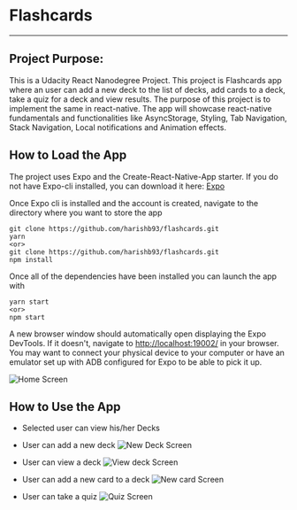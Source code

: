 # Flashcards

---

## Project Purpose:

This is a Udacity React Nanodegree Project. This project is Flashcards app where an user can add a new deck to the list of decks, add cards to a deck, take a quiz for a deck and view results. The purpose of this project is to implement the same in react-native. The app will showcase react-native fundamentals and functionalities like AsyncStorage, Styling, Tab Navigation, Stack Navigation, Local notifications and Animation effects.

## How to Load the App

The project uses Expo and the Create-React-Native-App starter. If you do not have Expo-cli installed, you can download it here: [Expo](https://expo.io/tools)

Once Expo cli is installed and the account is created, navigate to the directory where you want to store the app

```
git clone https://github.com/harishb93/flashcards.git
yarn
<or>
git clone https://github.com/harishb93/flashcards.git
npm install
```

Once all of the dependencies have been installed you can launch the app with

```
yarn start
<or>
npm start
```

A new browser window should automatically open displaying the Expo DevTools. If it doesn't, navigate to [http://localhost:19002/](http://localhost:19002/) in your browser. You may want to connect your physical device to your computer or have an emulator set up with ADB configured for Expo to be able to pick it up.

![Home Screen](HomeScreen.PNG "home screen")

## How to Use the App

- Selected user can view his/her Decks
- User can add a new deck
  ![New Deck Screen](NewDeck.PNG "new deck")

- User can view a deck
  ![View deck Screen](ViewDeck.PNG "view deck")

- User can add a new card to a deck
  ![New card Screen](NewCard.PNG "new card")

- User can take a quiz
  ![Quiz Screen](Quiz.PNG "quiz")
